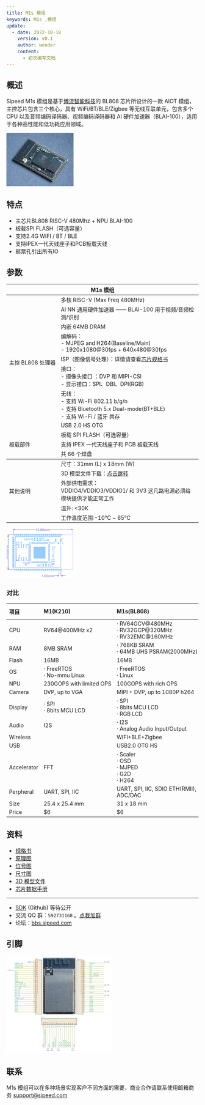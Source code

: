 ```yaml
---
title: M1s 模组
keywords: M1s ,模组
update:
  - date: 2022-10-18
    version: v0.1
    author: wonder
    content:
      - 初次编写文档
---
```


## 概述

Sipeed M1s 模组是基于[博流智能科技](http://www.bouffalolab.com/)的 BL808 芯片所设计的一款 AIOT 模组，主控芯片包含三个核心，具有 WiFi/BT/BLE/Zigbee 等无线互联单元，包含多个 CPU 以及音频编码译码器、视频编码译码器和 AI 硬件加速器（BLAI-100），适用于各种高性能和低功耗应用领域。

<img src="./assets/m1s_module/m1s_module_outlook.png" alt="m1s_module_outlook" width=35%>

## 特点

- 主芯片BL808 RISC-V 480Mhz + NPU BLAI-100
- 板载SPI FLASH（可选容量）
- 支持2.4G WIFI / BT / BLE
- 支持IPEX一代天线座子和PCB板载天线
- 邮票孔引出所有IO

## 参数

<table>
    <thead>
        <tr>
            <th colspan = "2" > M1s 模组 </th>   
        </tr>
    </thead>
    <tbody>
    <tr>    
        <td rowspan="9" style="white-space:nowrap">主控 BL808 处理器</td>
    </tr>
    <tr>
        <td>多核 RISC-V (Max Freq 480MHz)</td>
    </tr>
    <tr>
        <td>AI NN 通用硬件加速器 —— BLAI-100 用于视频/音频检测/识别</td>
    </tr>
    <tr>
        <td>内嵌 64MB DRAM</td>
    </tr>
    <tr>
        <td>编解码：<br>- MJPEG and H264(Baseline/Main)<br>- 1920x1080@30fps + 640x480@30fps
        </td>
    </tr>
    <tr>
        <td>ISP（图像信号处理）：详情请查看<a href="https://dl.sipeed.com/shareURL/MAIX/M1s/M1s/6_Chip_Manual">芯片规格书</a></td>
    </tr>
    <tr>
        <td>接口：<br>- 摄像头接口 ：DVP 和 MIPI-CSI<br>- 显示接口：SPI、DBI、DPI(RGB)</td>
    </tr>
    <tr>
        <td>无线：<br>- 支持 Wi-Fi 802.11 b/g/n<br>- 支持 Bluetooth 5.x Dual-mode(BT+BLE)<br>- 支持 Wi-Fi / 蓝牙 共存</td>
    </tr>
    <tr>
      <td>USB 2.0 HS OTG</td>
    </tr>
    <tr>    
        <td rowspan="4" style="white-space:nowrap"> 板载部件 </td>
    </tr>
    <tr>
        <td>板载 SPI FLASH（可选容量）</td>
    </tr>
    <tr>
        <td>支持 IPEX 一代天线座子和 PCB 板载天线</td>
    </tr>
    <tr>
        <td>共 66 个焊盘</td>
    </tr>
    </tbody>
    <tr>    
        <td rowspan="6" style="white-space:nowrap"> 其他说明 </td>
    </tr>
    <tr>
        <td>
        尺寸：31mm (L) x 18mm (W)
        </td>
    </tr>
    <tr>
      <td>
        3D 模型文件下载：<a href="https://dl.sipeed.com/shareURL/MAIX/M1s/M1s/5_3D_file">点击跳转</a>
      </td>
    </tr>
    <tr>
        <td>外部供电需求：<br>VDDIO4/VDDIO3/VDDIO1/ 和 3V3 这几路电源必须给模块提供才能正常工作</td>
    </tr>
    <tr>
        <td>温升: &lt;30K</td>
    </tr>
    <tr>
        <td>工作温度范围:-10℃ ~ 65℃</td>
    </tr>
    </tbody>    
</table>

<img src="./assets/m1s_module/m1s_module_size.png" alt="m1s_module_size" width=35%>

### 对比

<table>
<thead>
<tr>
  <th style="text-align:left">项目</th>
  <th style="text-align:left">M1(K210)</th>
  <th style="text-align:left">M1s(BL808)</th>
  <th style="text-align:left">ESP32-S3-WROOM-N16R8</th>
</tr>
</thead>
<tbody>
<tr>
  <td style="text-align:left">CPU</td>
  <td style="text-align:left">RV64@400MHz x2</td>
  <td style="text-align:left">· RV64GCV@480MHz<br>· RV32GCP@320MHz<br>· RV32EMC@160MHz</td>
  <td style="text-align:left;white-space:nowrap">Xtensa LX7@240MHz x2</td>
</tr>
<tr>
  <td style="text-align:left">RAM</td>
  <td style="text-align:left">8MB SRAM</td>
  <td style="text-align:left;white-space:nowrap">· 768KB SRAM <br>·  64MB UHS PSRAM(2000MHz)</td>
  <td style="text-align:left">· 512KB SRAM<br>· 8MB PSRAM</td>
</tr>
<tr>
  <td style="text-align:left">Flash</td>
  <td style="text-align:left">16MB</td>
  <td style="text-align:left">16MB</td>
  <td style="text-align:left">16MB</td>
</tr>
<tr>
  <td style="text-align:left">OS</td>
  <td style="text-align:left">· FreeRTOS<br>· No-mmu Linux</td>
  <td style="text-align:left">· FreeRTOS<br>· Linux</td>
  <td style="text-align:left">RTOS</td>
</tr>
<tr>
  <td style="text-align:left">NPU</td>
  <td style="text-align:left;white-space:nowrap">230GOPS with limited OPS</td>
  <td style="text-align:left;white-space:nowrap">100GOPS with rich OPS</td>
  <td style="text-align:left"></td>
</tr>
<tr>
  <td style="text-align:left">Camera</td>
  <td style="text-align:left">DVP, up to VGA</td>
  <td style="text-align:left">MIPI + DVP, up to 1080P h264</td>
  <td style="text-align:left">DVP</td>
</tr>
<tr>
  <td style="text-align:left">Display</td>
  <td style="text-align:left">· SPI<br>· 8bits MCU LCD</td>
  <td style="text-align:left">· SPI<br>· 8bits MCU LCD<br>· RGB LCD</td>
  <td style="text-align:left">· SPI<br>· 8bits MCU LCD</td>
</tr>
<tr>
  <td style="text-align:left">Audio</td>
  <td style="text-align:left">I2S</td>
  <td style="text-align:left">· I2S<br>· Analog Audio Input/Output</td>
  <td style="text-align:left">I2S</td>
</tr>
<tr>
  <td style="text-align:left">Wireless</td>
  <td style="text-align:left"></td>
  <td style="text-align:left">WIFI+BLE+Zigbee</td>
  <td style="text-align:left">WIFI + BLE</td>
</tr>
<tr>
  <td style="text-align:left">USB</td>
  <td style="text-align:left"></td>
  <td style="text-align:left">USB2.0 OTG HS</td>
  <td style="text-align:left">USB1.1 OTG</td>
</tr>
<tr>
  <td style="text-align:left">Accelerator</td>
  <td style="text-align:left">FFT</td>
  <td style="text-align:left">· Scaler<br>·  OSD<br>·  MJPED<br>·  G2D<br>·  H264</td>
  <td style="text-align:left"></td>
</tr>
<tr>
  <td style="text-align:left">Perpheral</td>
  <td style="text-align:left">UART, SPI, IIC</td>
  <td style="text-align:left">UART, SPI, IIC, SDIO ETH(RMII), ADC/DAC</td>
  <td style="text-align:left">UART, SPI, IIC, SDIO, ADC</td>
</tr>
<tr>
  <td style="text-align:left">Size</td>
  <td style="text-align:left">25.4 x 25.4 mm</td>
  <td style="text-align:left">31 x 18 mm</td>
  <td style="text-align:left">25.5 x 18 mm</td>
</tr>
<tr>
  <td style="text-align:left">Price</td>
  <td style="text-align:left">$6</td>
  <td style="text-align:left">$6</td>
  <td style="text-align:left">$4.3(digikey)</td>
</tr>
</tbody>
</table>

<!-- 
| 项目 | M1(K210) | ESP32-S3-WROOM-1-N16R8 | M1s(BL808) |
| :--- | :--- |:--- | :---|
| CPU | RV64@400MHz x2 | Xtensa LX7@240MHz x2 | · RV64GCV@480MHz<br>· RV32GCP@320MHz<br>· RV32EMC@1560MHz |
| RAM | 8MB SRAM | · 512KB SRAM<br>· 8MB PSRAM | · 768KB SRAM <br>·  64MB UHS PSRAM(2000MHz) |
| Flash | 16MB | 16MB | 16MB |
| OS | · FreeRTOS<br>· No-mmu Linux | RTOS | · FreeRTOS<br>· Linux |
| NPU | 230GOPS with limited OPS|  | 100GOPS with rich OPS |
| Camera | DVP, up to VGA | DVP | MIPI + DVP, up to 1080P h264 |
| Display | · SPI<br>· 8bits MCU LCD | · SPI <br>· 8bits MCU LCD | · SPI<br>· 8bits MCU LCD<br>· RGB LCD |
| Audio | I2S | I2S | · I2S<br>· Analog Audio Input/Output |
| Wireless |  | WIFI + BLE | WIFI+BLE+Zigbee |
| USB |  | USB1.1 OTG | USB2.0 OTG HS |
| Accelerator | FFT |  | · Scaler<br>·  OSD<br>·  MJPED<br>·  G2D<br>·  H264 |
| Perpheral | UART, SPI, IIC | UART, SPI, IIC, SDIO, ADC | UART, SPI, IIC, SDIO ETH(RMII), ADC/DAC |
| Size | 25.4 x 25.4 mm | 25.5 x 18 mm | 31 x 18 mm |
| Price | $6 | $4.3(digikey) | $6 |
 -->

## 资料

- [规格书](https://dl.sipeed.com/shareURL/MAIX/M1s/M1s/1_Specification)
- [原理图](https://dl.sipeed.com/shareURL/MAIX/M1s/M1s/2_Schematic)
- [位号图](https://dl.sipeed.com/shareURL/MAIX/M1s/M1s/3_Bit_number_map)
- [尺寸图](https://dl.sipeed.com/shareURL/MAIX/M1s/M1s/4_Dimensional_drawing)
- [3D 模型文件](https://dl.sipeed.com/shareURL/MAIX/M1s/M1s/5_3D_file)
- [芯片数据手册](https://dl.sipeed.com/shareURL/MAIX/M1s/M1s/6_Chip_Manual)

---

- [SDK]() (Github) 等待公开
- 交流 QQ 群：`592731168` 。[点我加群](点击链接加入群聊【荔枝开源 M1s AI交流群】：https://jq.qq.com/?_wv=1027&k=uyKNhTeu)
- 论坛：[bbs.sipeed.com](bbs.sipeed.com)

## 引脚

<img src="./assets/m1s_module/m1s_pins.png" alt="m1s_pins" width=55%>

## 联系

M1s 模组可以在多种场景实现客户不同方面的需要，商业合作请联系使用邮箱商务 [support@sipeed.com](support@sipeed.com)

